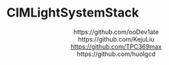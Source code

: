 # CIMLightSystemStack


<div align="center">
  https://github.com/ooDev1ate
</div>




<div align="center">
  https://github.com/KejuLiu
</div>


<div align="center">
  <a href='https://github.com/TPC369max'>https://github.com/TPC369max</a>
</div>


<div align="center">
  https://github.com/huolgcd
</div>

